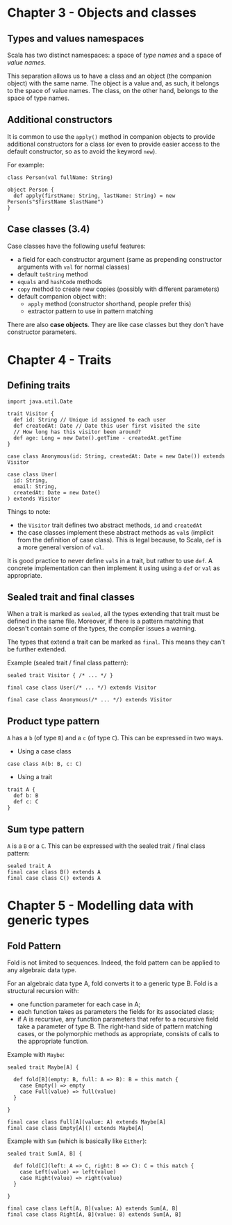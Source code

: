 # Chapter 3 - Objects and classes

## Types and values namespaces

Scala has two distinct namespaces: a space of *type names* and a space of *value names*.

This separation allows us to have a class and an object (the companion object) with the same name.
The object is a value and, as such, it belongs to the space of value names.
The class, on the other hand, belongs to the space of type names.

## Additional constructors

It is common to use the `apply()` method in companion objects to provide additional constructors for a class
(or even to provide easier access to the default constructor, so as to avoid the keyword `new`).

For example:

```
class Person(val fullName: String)

object Person {
  def apply(firstName: String, lastName: String) = new Person(s"$firstName $lastName")
}
```

## Case classes (3.4)

Case classes have the following useful features:

- a field for each constructor argument (same as prepending constructor arguments with `val` for normal classes)
- default `toString` method
- `equals` and `hashCode` methods
- `copy` method to create new copies (possibly with different parameters)
- default companion object with:
  - `apply` method (constructor shorthand, people prefer this)
  - extractor pattern to use in pattern matching

There are also **case objects**. They are like case classes but they don't have constructor parameters.


# Chapter 4 - Traits

## Defining traits

```
import java.util.Date

trait Visitor {
  def id: String // Unique id assigned to each user
  def createdAt: Date // Date this user first visited the site
  // How long has this visitor been around?
  def age: Long = new Date().getTime - createdAt.getTime
}

case class Anonymous(id: String, createdAt: Date = new Date()) extends Visitor

case class User(
  id: String,
  email: String,
  createdAt: Date = new Date()
) extends Visitor
```

Things to note:
- the `Visitor` trait defines two abstract methods, `id` and `createdAt`
- the case classes implement these abstract methods as `val`s (implicit from the definition of case class).
This is legal because, to Scala, `def` is a more general version of `val`.

It is good practice to never define `val`s in a trait, but rather to use `def`. A concrete implementation
can then implement it using using a `def` or `val` as appropriate.

## Sealed trait and final classes

When a trait is marked as `sealed`, all the types extending that trait must be defined in the same file.
Moreover, if there is a pattern matching that doesn't contain some of the types, the compiler issues a warning.

The types that extend a trait can be marked as `final`. This means they can't be further extended.

Example (sealed trait / final class pattern):

```
sealed trait Visitor { /* ... */ }

final case class User(/* ... */) extends Visitor

final case class Anonymous(/* ... */) extends Visitor
```

## Product type pattern

`A` has a `b` (of type `B`) and a `c` (of type `C`). This can be expressed in two ways.

- Using a case class

```
case class A(b: B, c: C)
```

- Using a trait

```
trait A {
  def b: B
  def c: C
}
```

## Sum type pattern

`A` is a `B` or a `C`. This can be expressed with the sealed trait / final class pattern:

```
sealed trait A
final case class B() extends A
final case class C() extends A
```

# Chapter 5 - Modelling data with generic types

## Fold Pattern

Fold is not limited to sequences. Indeed, the fold pattern can be applied to any
algebraic data type.

For an algebraic data type A, fold converts it to a generic type B. Fold is a structural recursion with:
- one function parameter for each case in A;
- each function takes as parameters the fields for its associated class;
- if A is recursive, any function parameters that refer to a recursive field take a parameter of type B.
The right-hand side of pattern matching cases, or the polymorphic methods as appropriate, consists of
calls to the appropriate function.

Example with `Maybe`:

```
sealed trait Maybe[A] {

  def fold[B](empty: B, full: A => B): B = this match {
    case Empty() => empty
    case Full(value) => full(value)
  }

}

final case class Full[A](value: A) extends Maybe[A]
final case class Empty[A]() extends Maybe[A]
```

Example with `Sum` (which is basically like `Either`):

```
sealed trait Sum[A, B] {

  def fold[C](left: A => C, right: B => C): C = this match {
    case Left(value) => left(value)
    case Right(value) => right(value)
  }

}

final case class Left[A, B](value: A) extends Sum[A, B]
final case class Right[A, B](value: B) extends Sum[A, B]
```